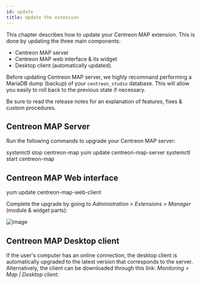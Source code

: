 ```yaml
---
id: update
title: Update the extension
---
```


This chapter describes how to update your Centreon MAP extension. This is done
by updating the three main components:

  - Centreon MAP server
  - Centreon MAP web interface & its widget
  - Desktop client (automatically updated).

Before updating Centreon MAP server, we highly recommand performing a MariaDB
dump (backup) of your `centreon_studio` database. This will allow you easily to
roll back to the previous state if necessary.

Be sure to read the release notes for an explanation of features, fixes & custom
procedures.

## Centreon MAP Server

Run the following commands to upgrade your Centreon MAP server:

  systemctl stop centreon-map
  yum update centreon-map-server
  systemctl start centreon-map


## Centreon MAP Web interface

  yum update centreon-map-web-client


Complete the upgrade by going to *Administration \> Extensions \> Manager*
(module & widget parts):

![image](assets/graph-views/update-web-client.png)

## Centreon MAP Desktop client

If the user's computer has an online connection, the desktop client is
automatically upgraded to the latest version that corresponds to the server.
Alternatively, the client can be downloaded through this link: *Monitoring \>
Map | Desktop client*.
